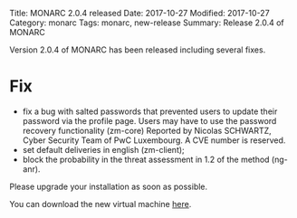 Title: MONARC 2.0.4 released
Date: 2017-10-27
Modified: 2017-10-27
Category: monarc
Tags: monarc, new-release
Summary: Release 2.0.4 of MONARC

Version 2.0.4 of MONARC has been released including several fixes.

Fix
===

- fix a bug with salted passwords that prevented users to update their
  password via the profile page. Users may have to use the password recovery
  functionality (zm-core) Reported by Nicolas SCHWARTZ, Cyber Security Team of
  PwC Luxembourg. A CVE number is reserved.
- set default deliveries in english (zm-client);
- block the probability in the threat assessment in 1.2 of the method (ng-anr).

Please upgrade your installation as soon as possible.

You can download the new virtual machine
[here](https://github.com/monarc-project/MonarcAppFO/releases/tag/v2.0.4).
